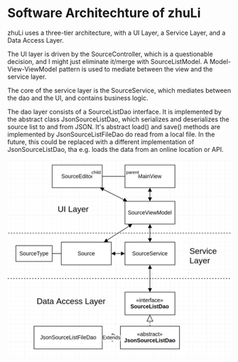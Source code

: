 # Software Architechture of zhuLi

zhuLi uses a three-tier architecture, with a UI Layer, a Service Layer, and a Data Access Layer.

The UI layer is driven by the SourceController, which is a questionable decision, and I might just eliminate it/merge with SourceListModel.
A Model-View-ViewModel pattern is used to mediate between the view and the service layer.

The core of the service layer is the SourceService, which mediates between the dao and the UI, and contains business logic.

The dao layer consists of a SourceListDao interface.
It is implemented by the abstract class JsonSourceListDao, which serializes and deserializes the source list to and from JSON. It's abstract load() and save() methods are implemented by JsonSourceListFileDao do read from a local file.
In the future, this could be replaced with a different implementation of JsonSourceListDao, tha e.g. loads the data from an online location or API.

<img src="https://raw.githubusercontent.com/OAarne/otm-harjoitustyo/master/zhuLi/documentation/images/classes.png" width="800">